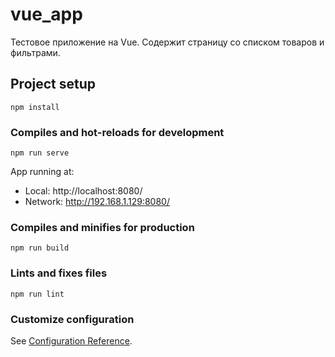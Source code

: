 # vue_app

Тестовое приложение на Vue. 
Содержит страницу со списком товаров и фильтрами.

## Project setup
```
npm install
```

### Compiles and hot-reloads for development
```
npm run serve
```

App running at:
  - Local:   http://localhost:8080/ 
  - Network: http://192.168.1.129:8080/

### Compiles and minifies for production
```
npm run build
```

### Lints and fixes files
```
npm run lint
```

### Customize configuration
See [Configuration Reference](https://cli.vuejs.org/config/).

